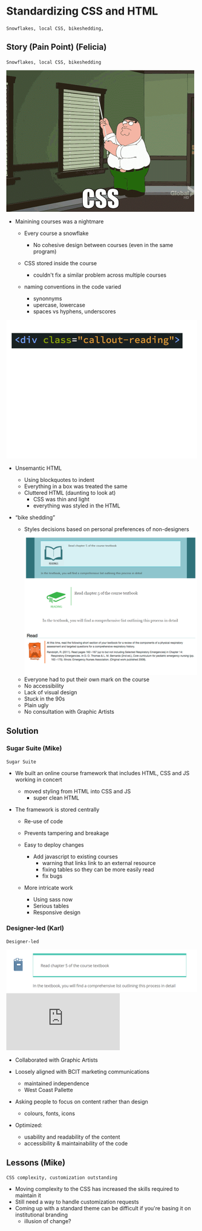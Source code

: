 # Standardizing CSS and HTML
`Snowflakes, local CSS, bikeshedding, `


## Story (Pain Point) (Felicia)
`Snowflakes, local CSS, bikeshedding`

![Peter Griffin CSS](assets/peter-griffin.gif)

* Mainining courses was a nightmare
	* Every course a snowflake
		* No cohesive design between courses (even in the same program)

	* CSS stored inside the course
		* couldn't fix a similar problem across multiple courses

	* naming conventions in the code varied
		* synonnyms
		* upercase, lowercase
		* spaces vs hyphens, underscores

![html before image](assets/html-before-compiled.gif)

* Unsemantic HTML
	* Using blockquotes to indent
	* Everything in a box was treated the same
	* Cluttered HTML (daunting to look at)
		* CSS was thin and light
		* everything was styled in the HTML

* “bike shedding”
	* Styles decisions based on personal preferences of non-designers
	![ochs terrible look screenshot](assets/rendered-before.png)
	* Everyone had to put their own mark on the course
	* No accessibility
	* Lack of visual design
	* Stuck in the 90s
	* Plain ugly
	* No consultation with Graphic Artists


## Solution
### Sugar Suite (Mike)
`Sugar Suite`

* We built an online course framework that includes HTML, CSS and JS working in concert
	* moved styling from HTML into CSS and JS
		* super clean HTML

* The framework is stored centrally
	* Re-use of code
	* Prevents tampering and breakage
	* Easy to deploy changes
		* Add javascript to existing courses
			* warning that links link to an external resource
			* fixing tables so they can be more easily read
			* fix bugs

	* More intricate work
		* Using sass now
		* Serious tables
		* Responsive design


### Designer-led (Karl)
`Designer-led`

![much better look screenshot](assets/rendered-after.png)
![UI Patterns](http://ltc.bcit.ca/public/v1/html/all-elements.html)

* Collaborated with Graphic Artists
* Loosely aligned with BCIT marketing communications
	* maintained independence
	* West Coast Pallette

* Asking people to focus on content rather than design
	* colours, fonts, icons

* Optimized: 
	* usability and readability of the content
	* accessibility & maintainability of the code


## Lessons (Mike)
`CSS complexity, customization outstanding`

* Moving complexity to the CSS has increased the skills required to maintain it
* Still need a way to handle customization requests
* Coming up with a standard theme can be difficult if you're basing it on institutional branding
	* illusion of change?